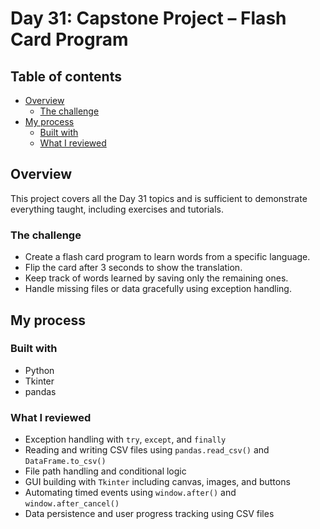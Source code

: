 # Day 31: Capstone Project – Flash Card Program

## Table of contents

- [Overview](#overview)
  - [The challenge](#the-challenge)
- [My process](#my-process)
  - [Built with](#built-with)
  - [What I reviewed](#what-i-reviewed)

## Overview

This project covers all the Day 31 topics and is sufficient to demonstrate everything taught, including exercises and tutorials.

### The challenge

- Create a flash card program to learn words from a specific language.
- Flip the card after 3 seconds to show the translation.
- Keep track of words learned by saving only the remaining ones.
- Handle missing files or data gracefully using exception handling.

## My process

### Built with

- Python
- Tkinter
- pandas

### What I reviewed

- Exception handling with `try`, `except`, and `finally`
- Reading and writing CSV files using `pandas.read_csv()` and `DataFrame.to_csv()`
- File path handling and conditional logic
- GUI building with `Tkinter` including canvas, images, and buttons
- Automating timed events using `window.after()` and `window.after_cancel()`
- Data persistence and user progress tracking using CSV files
